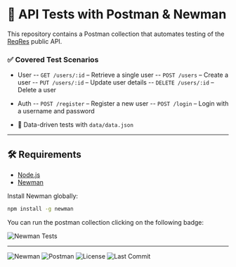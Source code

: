 # 🔄 API Tests with Postman & Newman

This repository contains a Postman collection that automates testing of the [ReqRes](https://reqres.in) public API.

### ✅ Covered Test Scenarios
-  User
-- `GET /users/:id` – Retrieve a single user
-- `POST /users` – Create a user
-- `PUT /users/:id` – Update user details
-- `DELETE /users/:id` – Delete a user

-  Auth
-- `POST /register` – Register a new user
-- `POST /login` – Login with a username and password

- 🧪 Data-driven tests with `data/data.json`

---

## 🛠 Requirements

- [Node.js](https://nodejs.org/)
- [Newman](https://www.npmjs.com/package/newman)

Install Newman globally:

```bash
npm install -g newman
```
You can run the postman collection clicking on the following badge:

![Newman Tests](https://github.com/catellic/qa-postman-newman-tests/actions/workflows/newman-tests.yml/badge.svg)

---

![Newman](https://img.shields.io/badge/Newman-4FA94D?style=flat-square&logo=postman&logoColor=white)
![Postman](https://img.shields.io/badge/Postman-FF6C37?style=flat-square&logo=postman&logoColor=white)
![License](https://img.shields.io/github/license/catellic/qa-postman-newman-tests?style=flat-square)
![Last Commit](https://img.shields.io/github/last-commit/catellic/qa-postman-newman-tests?style=flat-square)
